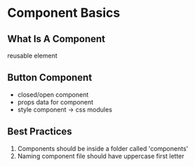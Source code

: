 # Component Basics

## What Is A Component
reusable element

## Button Component
- closed/open component
- props data for component
- style component -> css modules

## Best Practices
1. Components should be inside a folder called 'components'
2. Naming component file should have uppercase first letter